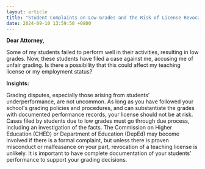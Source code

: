 ```yaml
---
layout: article
title: "Student Complaints on Low Grades and the Risk of License Revocation"
date: 2024-09-10 13:59:50 +0800
---
```


<p><strong>Dear Attorney,</strong></p><p>Some of my students failed to perform well in their activities, resulting in low grades. Now, these students have filed a case against me, accusing me of unfair grading. Is there a possibility that this could affect my teaching license or my employment status?</p><p><strong>Insights:</strong></p><p>Grading disputes, especially those arising from students’ underperformance, are not uncommon. As long as you have followed your school's grading policies and procedures, and can substantiate the grades with documented performance records, your license should not be at risk. Cases filed by students due to low grades must go through due process, including an investigation of the facts. The Commission on Higher Education (CHED) or Department of Education (DepEd) may become involved if there is a formal complaint, but unless there is proven misconduct or malfeasance on your part, revocation of a teaching license is unlikely. It is important to have complete documentation of your students’ performance to support your grading decisions.</p>